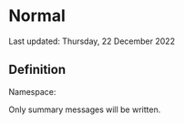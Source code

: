 #  Normal
Last updated: Thursday, 22 December 2022

## Definition
Namespace: 

Only summary messages will be written.

